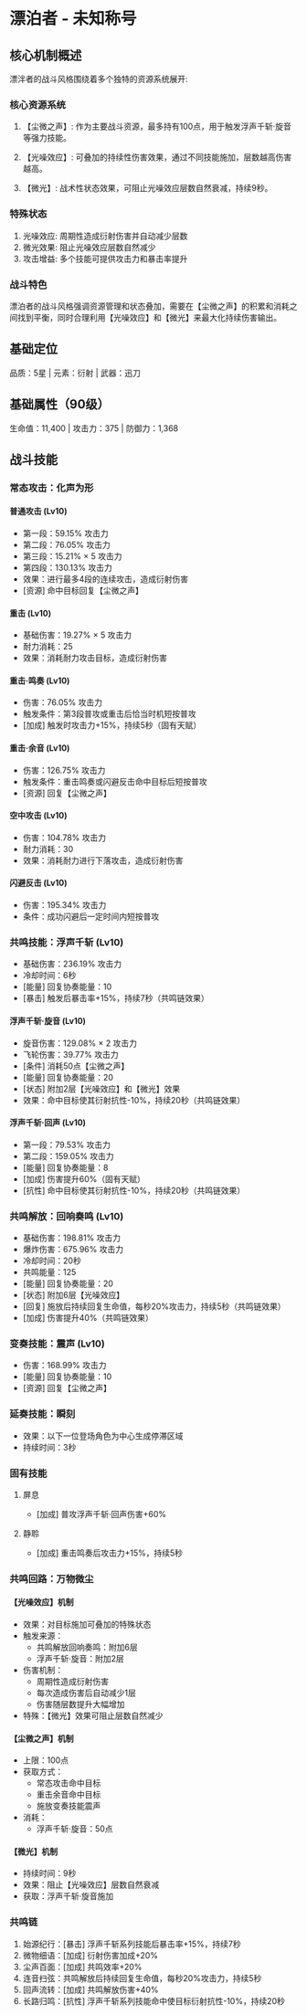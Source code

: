 # 漂泊者 - 未知称号 

## 核心机制概述

漂泮者的战斗风格围绕着多个独特的资源系统展开:

### 核心资源系统

1. 【尘微之声】: 作为主要战斗资源，最多持有100点，用于触发浮声千斩·旋音等强力技能。

2. 【光噪效应】: 可叠加的持续性伤害效果，通过不同技能施加，层数越高伤害越高。

3. 【微光】: 战术性状态效果，可阻止光噪效应层数自然衰减，持续9秒。

### 特殊状态
1. 光噪效应: 周期性造成衍射伤害并自动减少层数
2. 微光效果: 阻止光噪效应层数自然减少
3. 攻击增益: 多个技能可提供攻击力和暴击率提升

### 战斗特色
漂泊者的战斗风格强调资源管理和状态叠加，需要在【尘微之声】的积累和消耗之间找到平衡，同时合理利用【光噪效应】和【微光】来最大化持续伤害输出。

## 基础定位
品质：5星 | 元素：衍射 | 武器：迅刀

## 基础属性（90级）
生命值：11,400 | 攻击力：375 | 防御力：1,368

## 战斗技能

### 常态攻击：化声为形

#### 普通攻击 (Lv10)
- 第一段：59.15% 攻击力
- 第二段：76.05% 攻击力
- 第三段：15.21% × 5 攻击力
- 第四段：130.13% 攻击力
- 效果：进行最多4段的连续攻击，造成衍射伤害
- [资源] 命中目标回复【尘微之声】

#### 重击 (Lv10)
- 基础伤害：19.27% × 5 攻击力
- 耐力消耗：25
- 效果：消耗耐力攻击目标，造成衍射伤害

#### 重击·鸣奏 (Lv10)
- 伤害：76.05% 攻击力
- 触发条件：第3段普攻或重击后恰当时机短按普攻
- [加成] 触发时攻击力+15%，持续5秒（固有天赋）

#### 重击·余音 (Lv10)
- 伤害：126.75% 攻击力
- 触发条件：重击鸣奏或闪避反击命中目标后短按普攻
- [资源] 回复【尘微之声】

#### 空中攻击 (Lv10)
- 伤害：104.78% 攻击力
- 耐力消耗：30
- 效果：消耗耐力进行下落攻击，造成衍射伤害

#### 闪避反击 (Lv10)
- 伤害：195.34% 攻击力
- 条件：成功闪避后一定时间内短按普攻

### 共鸣技能：浮声千斩 (Lv10)
- 基础伤害：236.19% 攻击力
- 冷却时间：6秒
- [能量] 回复协奏能量：10
- [暴击] 触发后暴击率+15%，持续7秒（共鸣链效果）

#### 浮声千斩·旋音 (Lv10)
- 旋音伤害：129.08% × 2 攻击力
- 飞轮伤害：39.77% 攻击力
- [条件] 消耗50点【尘微之声】
- [能量] 回复协奏能量：20
- [状态] 附加2层【光噪效应】和【微光】效果
- 效果：命中目标使其衍射抗性-10%，持续20秒（共鸣链效果）

#### 浮声千斩·回声 (Lv10)
- 第一段：79.53% 攻击力
- 第二段：159.05% 攻击力
- [能量] 回复协奏能量：8
- [加成] 伤害提升60%（固有天赋）
- [抗性] 命中目标使其衍射抗性-10%，持续20秒（共鸣链效果）

### 共鸣解放：回响奏鸣 (Lv10)
- 基础伤害：198.81% 攻击力
- 爆炸伤害：675.96% 攻击力
- 冷却时间：20秒
- 共鸣能量：125
- [能量] 回复协奏能量：20
- [状态] 附加6层【光噪效应】
- [回复] 施放后持续回复生命值，每秒20%攻击力，持续5秒（共鸣链效果）
- [加成] 伤害提升40%（共鸣链效果）

### 变奏技能：震声 (Lv10)
- 伤害：168.99% 攻击力
- [能量] 回复协奏能量：10
- [资源] 回复【尘微之声】

### 延奏技能：瞬刻
- 效果：以下一位登场角色为中心生成停滞区域
- 持续时间：3秒

### 固有技能

1. 屏息
   - [加成] 普攻浮声千斩·回声伤害+60%

2. 静聆
   - [加成] 重击鸣奏后攻击力+15%，持续5秒

### 共鸣回路：万物微尘

#### 【光噪效应】机制
- 效果：对目标施加可叠加的特殊状态
- 触发来源：
  - 共鸣解放回响奏鸣：附加6层
  - 浮声千斩·旋音：附加2层
- 伤害机制：
  - 周期性造成衍射伤害
  - 每次造成伤害后自动减少1层
  - 伤害随层数提升大幅增加
- 特殊：【微光】效果可阻止层数自然减少

#### 【尘微之声】机制
- 上限：100点
- 获取方式：
  - 常态攻击命中目标
  - 重击余音命中目标
  - 施放变奏技能震声
- 消耗：
  - 浮声千斩·旋音：50点

#### 【微光】机制
- 持续时间：9秒
- 效果：阻止【光噪效应】层数自然衰减
- 获取：浮声千斩·旋音施加

### 共鸣链
1. 始源纪行：[暴击] 浮声千斩系列技能后暴击率+15%，持续7秒
2. 微物细语：[加成] 衍射伤害加成+20%
3. 尘声百面：[加成] 共鸣效率+20%
4. 连音扫弦：共鸣解放后持续回复生命值，每秒20%攻击力，持续5秒
5. 回声流转：[加成] 共鸣解放伤害+40%
6. 长路归鸣：[抗性] 浮声千斩系列技能命中使目标衍射抗性-10%，持续20秒
